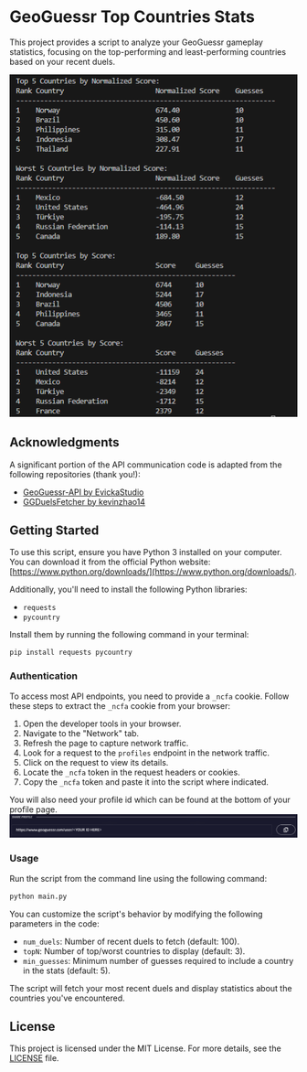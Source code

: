 # GeoGuessr Top Countries Stats

This project provides a script to analyze your GeoGuessr gameplay statistics, focusing on the top-performing and least-performing countries based on your recent duels.

![Gameplay Statistics](images/stats.png)

## Acknowledgments

A significant portion of the API communication code is adapted from the following repositories (thank you!):  
- [GeoGuessr-API by EvickaStudio](https://github.com/EvickaStudio/GeoGuessr-API/blob/main/main.py)  
- [GGDuelsFetcher by kevinzhao14](https://github.com/kevinzhao14/GGDuelsFetcher)

## Getting Started

To use this script, ensure you have Python 3 installed on your computer. You can download it from the official Python website: [https://www.python.org/downloads/](https://www.python.org/downloads/).

Additionally, you'll need to install the following Python libraries:  
- `requests`  
- `pycountry`  

Install them by running the following command in your terminal:  
```bash
pip install requests pycountry
```

### Authentication

To access most API endpoints, you need to provide a `_ncfa` cookie. Follow these steps to extract the `_ncfa` cookie from your browser:

1. Open the developer tools in your browser.
2. Navigate to the "Network" tab.
3. Refresh the page to capture network traffic.
4. Look for a request to the `profiles` endpoint in the network traffic.
5. Click on the request to view its details.
6. Locate the `_ncfa` token in the request headers or cookies.
7. Copy the `_ncfa` token and paste it into the script where indicated.

You will also need your profile id which can be found at the bottom of your profile page.
![Profile Page](images/profile.png)

### Usage

Run the script from the command line using the following command:  
```bash
python main.py
```

You can customize the script's behavior by modifying the following parameters in the code:  
- `num_duels`: Number of recent duels to fetch (default: 100).  
- `topN`: Number of top/worst countries to display (default: 3).  
- `min_guesses`: Minimum number of guesses required to include a country in the stats (default: 5).  

The script will fetch your most recent duels and display statistics about the countries you've encountered.

## License

This project is licensed under the MIT License. For more details, see the [LICENSE](LICENSE) file.
